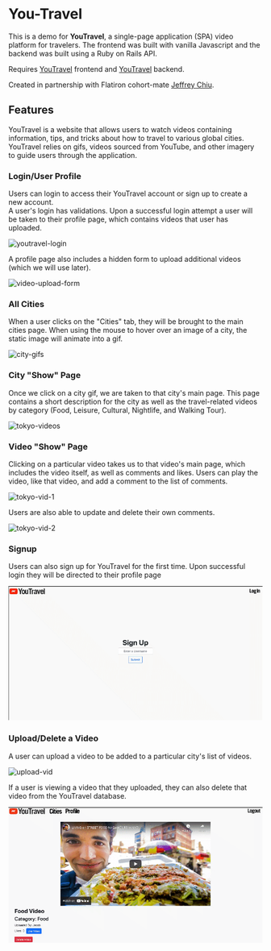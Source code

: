 # You-Travel

This is a demo for **YouTravel**, a single-page application (SPA) video platform for travelers. The frontend was built with vanilla Javascript and the backend was built using a Ruby on Rails API.

Requires [YouTravel](https://github.com/jeffreyc86/phase3-travelproject-frontend) frontend and [YouTravel](https://github.com/jeffreyc86/phase3-travelproject-backend) backend.

Created in partnership with Flatiron cohort-mate [Jeffrey Chiu](https://github.com/jeffreyc86). 

## Features

YouTravel is a website that allows users to watch videos containing information, tips, and tricks about how to travel to various global cities. YouTravel relies on gifs, videos sourced from YouTube, and other imagery to guide users through the application. 

### Login/User Profile

Users can login to access their YouTravel account or sign up to create a new account.<br />
A user's login has validations. Upon a successful login attempt a user will be taken to their profile page, which contains videos that user has uploaded. 


![youtravel-login](gifs/yt-login.gif)<br />


A profile page also includes a hidden form to upload additional videos (which we will use later).


![video-upload-form](gifs/yt-upload-form.gif)


### All Cities

When a user clicks on the "Cities" tab, they will be brought to the main cities page. When using the mouse to hover over an image of a city, the static image will animate into a gif.


![city-gifs](gifs/yt-city-gifs.gif)


### City "Show" Page

Once we click on a city gif, we are taken to that city's main page. This page contains a short description for the city as well as the travel-related videos by category (Food, Leisure, Cultural, Nightlife, and Walking Tour).


![tokyo-videos](gifs/tokyo.gif)


### Video "Show" Page

Clicking on a particular video takes us to that video's main page, which includes the video itself, as well as comments and likes. Users can play the video, like that video, and add a comment to the list of comments.


![tokyo-vid-1](gifs/tokyo-vid-1.gif)


Users are also able to update and delete their own comments. 


![tokyo-vid-2](gifs/tokyo-vid-2.gif)


### Signup

Users can also sign up for YouTravel for the first time. Upon successful login they will be directed to their profile page


![signup](gifs/signup.gif)


### Upload/Delete a Video

A user can upload a video to be added to a particular city's list of videos. 


![upload-vid](gifs/upload-vid.gif)


If a user is viewing a video that they uploaded, they can also delete that video from the YouTravel database.


![delete-vid](gifs/delete-vid.gif)
